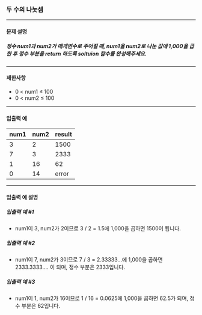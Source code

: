 ### 두 수의 나눗셈

***

#### 문제 설명
##### 정수 num1과 num2가 매개변수로 주어질 때, num1을 num2로 나눈 값에 1,000을 곱한 후 정수 부분을 return 하도록 soltuion 함수를 완성해주세요.

***

#### 제한사항
* 0 < num1 ≤ 100
* 0 < num2 ≤ 100

***

#### 입출력 예
num1|	num2|	result|
|:--|:--    |:--
3	|2	    |1500     |
7	|3	    |2333     |
1	|16	    |62       |
0   |14     |error    |

***

#### 입출력 예 설명
##### 입출력 예 #1
* num1이 3, num2가 2이므로 3 / 2 = 1.5에 1,000을 곱하면 1500이 됩니다.

##### 입출력 예 #2
* num1이 7, num2가 3이므로 7 / 3 = 2.33333...에 1,000을 곱하면 2333.3333.... 이 되며, 정수 부분은 2333입니다.

##### 입출력 예 #3
* num1이 1, num2가 16이므로 1 / 16 = 0.0625에 1,000을 곱하면 62.5가 되며, 정수 부분은 62입니다.